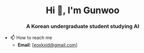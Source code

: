 <h1 align="center">Hi 👋, I'm Gunwoo</h1>
<h3 align="center">A Korean undergraduate student studying AI</h3>

- 📫 How to reach me
  - **Email**: [eoxkxid@gmail.com]

